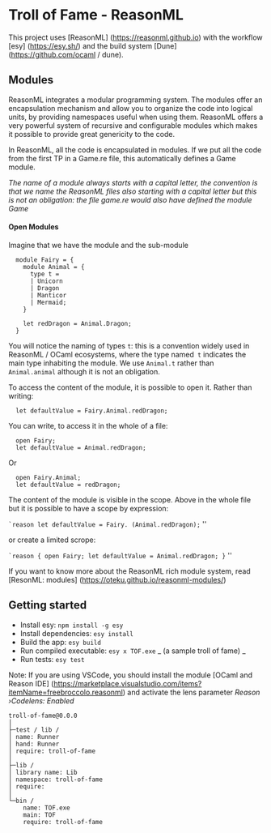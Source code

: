 # Troll of Fame - ReasonML

This project uses [ReasonML] (https://reasonml.github.io) with the workflow [esy] (https://esy.sh/) and the build system [Dune] (https://github.com/ocaml / dune).

## Modules

ReasonML integrates a modular programming system. The modules offer an encapsulation mechanism and allow you to organize the code into logical units, by providing namespaces useful when using them. ReasonML offers a very powerful system of recursive and configurable modules which makes it possible to provide great genericity to the code.

In ReasonML, all the code is encapsulated in modules. If we put all the code from the first TP in a Game.re file, this automatically defines a Game module.

_The name of a module always starts with a capital letter, the convention is that we name the ReasonML files also starting with a capital letter but this is not an obligation: the file game.re would also have defined the module Game_

#### Open Modules


Imagine that we have the module and the sub-module

```reason
  module Fairy = {
    module Animal = {
      type t =
      | Unicorn
      | Dragon
      | Manticor
      | Mermaid;
    }

    let redDragon = Animal.Dragon;
  }
```

You will notice the naming of types `t`: this is a convention widely used in ReasonML / OCaml ecosystems, where the type named` t` indicates the main type inhabiting the module. We use `Animal.t` rather than` Animal.animal` although it is not an obligation.

To access the content of the module, it is possible to open it. Rather than writing:

```reason
  let defaultValue = Fairy.Animal.redDragon;
```

You can write, to access it in the whole of a file:

```reason
  open Fairy;
  let defaultValue = Animal.redDragon;
```

Or

```reason
  open Fairy.Animal;
  let defaultValue = redDragon;
```

The content of the module is visible in the scope. Above in the whole file but it is possible to have a scope by expression:

`` `reason
  let defaultValue = Fairy. (Animal.redDragon);
`` ''

or create a limited scrope:

`` `reason
  {
    open Fairy;
    let defaultValue = Animal.redDragon;
  }
`` ''

If you want to know more about the ReasonML rich module system, read [ResonML: modules] (https://oteku.github.io/reasonml-modules/)

## Getting started

- Install esy: `npm install -g esy`
- Install dependencies: `esy install`
- Build the app: `esy build`
- Run compiled executable: `esy x TOF.exe` _ (a sample troll of fame) _
- Run tests: `esy test`

Note: If you are using VSCode, you should install the module [OCaml and Reason IDE] (https://marketplace.visualstudio.com/items?itemName=freebroccolo.reasonml) and activate the lens parameter _Reason ›Codelens: Enabled_

```
troll-of-fame@0.0.0
│
├─test / lib /
│ name: Runner
│ hand: Runner
│ require: troll-of-fame
│
├─lib /
│ library name: Lib
│ namespace: troll-of-fame
│ require:
│
└─bin /
    name: TOF.exe
    main: TOF
    require: troll-of-fame
```
